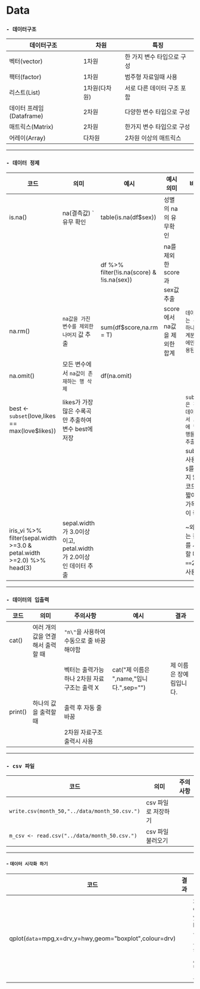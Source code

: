 # Data
### **`- 데이터구조`**
|데이터구조|차원|특징|
|---|---|---|
|벡터(vector)|1차원|한 가지 변수 타입으로 구성
|팩터(factor)|1차원|범주형 자료일때 사용
|리스트(List)|1차원(다차원)|서로 다른 데이터 구조 포함
|데이터 프레임(Dataframe)|2차원|다양한 변수 타입으로 구성
|매트릭스(Matrix)|2차원|한가지 변수 타입으로 구성
|어레이(Array)|다차원|2차원 이상의 매트릭스

---
### **`- 데이터 정제 `**
|코드|의미|예시|예시 의미|비고|
|---|---|---|---|---|
|is.na()|na(결측값) `유무 확인|table(is.na(df$sex))|성별의 na의 유무확인
|||df %>% filter(!is.na(score) & !is.na(sex))|na를 제외한 score과 sex값 추출
|na.rm()|`na값을 가진 변수를 제외한 나머지` 값 추출|sum(df$score,na.rm = T)|score에서 na값을 제외한 합계|`데이터에는 존재하나 통계분석시에만 사용된다`|
|na.omit()|모든 변수에서 `na값이 존재하는 행 삭제`|df(na.omit)
|best <- `subset`(love,likes == max(love$likes))|likes가 가장 많은 수록곡만 추출하여 변수 best에 저장|||`subset은 전체 데이터에서 조건에 맞는 행들만 추출`|
|||||subset 사용시 `$`를 넣지 않아 코드가 짧아져 가독성이 좋음|
|iris_vi %>% filter(sepal.width >=3.0 & petal.width >=2.0) %>% head(3)|sepal.width가 3.0이상이고, petal.width가 2.0이상인 데이터 추출|||~와 ~는 같다를 사용할 때는 `==`2개 사용|
---
### **`- 데이터의 입출력 `**
|코드|의미|주의사항|예시|결과|
|---|---|---|---|---|
|cat()|여러 개의 값을 연결해서 출력할 때|`"n\"`을 사용하여 수동으로 줄 바꿈 해야함|
|||벡터는 출력가능하나 2차원 자료구조는 출력 X|cat("제 이름은 ",name,"입니다.",sep="")|제 이름은 장예림입니다.
|print()|하나의 값을 출력할 때|출력 후 자동 줄 바꿈
|||2차원 자료구조 출력시 사용
---
### **`- csv 파일 `**
|코드|의미|주의사항|
|---|---|---|
|`write.csv(month_50,"../data/month_50.csv.")`|csv 파일로 저장하기
|`m_csv <- read.csv("../data/month_50.csv.")`|csv 파일 불러오기|
---
#### - **`데이터 시각화 하기`**
|코드|결과|해석|비고|
|---|---|---|---|
|qplot(`data`=mpg,x=drv,y=hwy,geom="boxplot",colour=drv)||x축 drv, y축 hwy, 상자 그램 형태 ,drv 별 색 표현